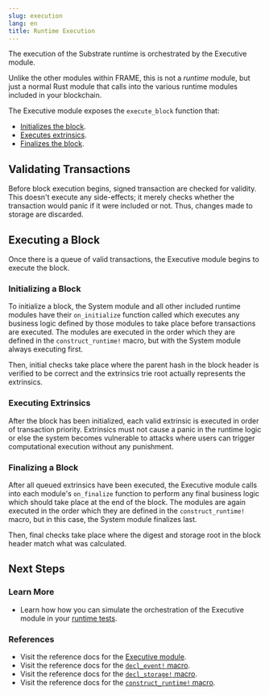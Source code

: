 ```yaml
---
slug: execution
lang: en
title: Runtime Execution
---
```


The execution of the Substrate runtime is orchestrated by the Executive module.

Unlike the other modules within FRAME, this is not a _runtime_ module, but just a normal Rust module
that calls into the various runtime modules included in your blockchain.

The Executive module exposes the `execute_block` function that:

- [Initializes the block](#initializing-a-block).
- [Executes extrinsics](#executing-extrinsics).
- [Finalizes the block](#finalizing-a-block).

## Validating Transactions

Before block execution begins, signed transaction are checked for validity. This doesn't execute any
side-effects; it merely checks whether the transaction would panic if it were included or not. Thus,
changes made to storage are discarded.

## Executing a Block

Once there is a queue of valid transactions, the Executive module begins to execute the block.

### Initializing a Block

To initialize a block, the System module and all other included runtime modules have their
`on_initialize` function called which executes any business logic defined by those modules to take
place before transactions are executed. The modules are executed in the order which they are defined
in the `construct_runtime!` macro, but with the System module always executing first.

Then, initial checks take place where the parent hash in the block header is verified to be correct
and the extrinsics trie root actually represents the extrinsics.

### Executing Extrinsics

After the block has been initialized, each valid extrinsic is executed in order of transaction
priority. Extrinsics must not cause a panic in the runtime logic or else the system becomes
vulnerable to attacks where users can trigger computational execution without any punishment.

### Finalizing a Block

After all queued extrinsics have been executed, the Executive module calls into each module's
`on_finalize` function to perform any final business logic which should take place at the end of the
block. The modules are again executed in the order which they are defined in the
`construct_runtime!` macro, but in this case, the System module finalizes last.

Then, final checks take place where the digest and storage root in the block header match what was
calculated.

## Next Steps

### Learn More

- Learn how how you can simulate the orchestration of the Executive module in your
  [runtime tests](/current/runtime/tests.md).

### References

- Visit the reference docs for the
  [Executive module](https://substrate.dev/rustdocs/master/frame_executive/index.html).
- Visit the reference docs for the
  [`decl_event!` macro](https://substrate.dev/rustdocs/master/frame_support/macro.decl_event.html).
- Visit the reference docs for the
  [`decl_storage!` macro](https://substrate.dev/rustdocs/master/frame_support/macro.decl_storage.html).
- Visit the reference docs for the
  [`construct_runtime!` macro](https://substrate.dev/rustdocs/master/frame_support/macro.construct_runtime.html).
